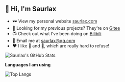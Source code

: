 ## 👋 Hi, I'm Saurlax

* 🕶️ View my personal website [saurlax.com](https://saurlax.com)
* 🤔 Looking for my previous projects? They're on [Gitee](https://gitee.com/saurlax)
* 📺 Check out what I've been doing on [Bilibili](https://space.bilibili.com/251608296)
* 📧 Email me at [saurlax@qq.com](mailto://saurlax@qq.com)
* ❤️ I like 🥭 and 🍉, which are really hard to refuse!

![Saurlax's GitHub Stats](https://github-readme-stats.saurlax.com/api?username=saurlax&count_private=true&include_all_commits=true)

**Languages I am using**

![Top Langs](https://github-readme-stats.saurlax.com/api/top-langs/?username=saurlax&layout=compact)
